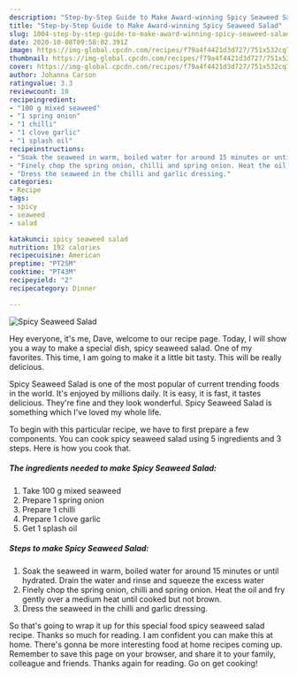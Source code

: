 ```yaml
---
description: "Step-by-Step Guide to Make Award-winning Spicy Seaweed Salad"
title: "Step-by-Step Guide to Make Award-winning Spicy Seaweed Salad"
slug: 1004-step-by-step-guide-to-make-award-winning-spicy-seaweed-salad
date: 2020-10-08T09:58:02.391Z
image: https://img-global.cpcdn.com/recipes/f79a4f4421d3d727/751x532cq70/spicy-seaweed-salad-recipe-main-photo.jpg
thumbnail: https://img-global.cpcdn.com/recipes/f79a4f4421d3d727/751x532cq70/spicy-seaweed-salad-recipe-main-photo.jpg
cover: https://img-global.cpcdn.com/recipes/f79a4f4421d3d727/751x532cq70/spicy-seaweed-salad-recipe-main-photo.jpg
author: Johanna Carson
ratingvalue: 3.3
reviewcount: 10
recipeingredient:
- "100 g mixed seaweed"
- "1 spring onion"
- "1 chilli"
- "1 clove garlic"
- "1 splash oil"
recipeinstructions:
- "Soak the seaweed in warm, boiled water for around 15 minutes or until hydrated. Drain the water and rinse and squeeze the excess water"
- "Finely chop the spring onion, chilli and spring onion. Heat the oil and fry gently over a medium heat until cooked but not brown."
- "Dress the seaweed in the chilli and garlic dressing."
categories:
- Recipe
tags:
- spicy
- seaweed
- salad

katakunci: spicy seaweed salad 
nutrition: 192 calories
recipecuisine: American
preptime: "PT25M"
cooktime: "PT43M"
recipeyield: "2"
recipecategory: Dinner

---
```



![Spicy Seaweed Salad](https://img-global.cpcdn.com/recipes/f79a4f4421d3d727/751x532cq70/spicy-seaweed-salad-recipe-main-photo.jpg)

Hey everyone, it's me, Dave, welcome to our recipe page. Today, I will show you a way to make a special dish, spicy seaweed salad. One of my favorites. This time, I am going to make it a little bit tasty. This will be really delicious.

Spicy Seaweed Salad is one of the most popular of current trending foods in the world. It's enjoyed by millions daily. It is easy, it is fast, it tastes delicious. They're fine and they look wonderful. Spicy Seaweed Salad is something which I've loved my whole life.




To begin with this particular recipe, we have to first prepare a few components. You can cook spicy seaweed salad using 5 ingredients and 3 steps. Here is how you cook that.

<!--inarticleads1-->

##### The ingredients needed to make Spicy Seaweed Salad:

1. Take 100 g mixed seaweed
1. Prepare 1 spring onion
1. Prepare 1 chilli
1. Prepare 1 clove garlic
1. Get 1 splash oil




<!--inarticleads2-->

##### Steps to make Spicy Seaweed Salad:

1. Soak the seaweed in warm, boiled water for around 15 minutes or until hydrated. Drain the water and rinse and squeeze the excess water
1. Finely chop the spring onion, chilli and spring onion. Heat the oil and fry gently over a medium heat until cooked but not brown.
1. Dress the seaweed in the chilli and garlic dressing.




So that's going to wrap it up for this special food spicy seaweed salad recipe. Thanks so much for reading. I am confident you can make this at home. There's gonna be more interesting food at home recipes coming up. Remember to save this page on your browser, and share it to your family, colleague and friends. Thanks again for reading. Go on get cooking!
